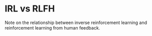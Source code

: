 # IRL vs RLFH

Note on the relationship between inverse reinforcement learning
and reinforcement learning from human feedback.
